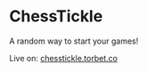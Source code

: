 # ChessTickle

A random way to start your games!

Live on: [chesstickle.torbet.co](https://chesstickle.torbet.co)
